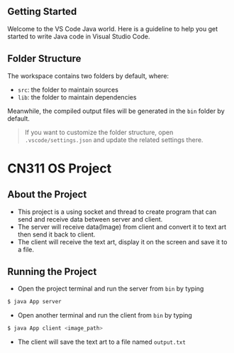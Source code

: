 ## Getting Started

Welcome to the VS Code Java world. Here is a guideline to help you get started to write Java code in Visual Studio Code.

## Folder Structure

The workspace contains two folders by default, where:

- `src`: the folder to maintain sources
- `lib`: the folder to maintain dependencies

Meanwhile, the compiled output files will be generated in the `bin` folder by default.

> If you want to customize the folder structure, open `.vscode/settings.json` and update the related settings there.

# CN311 OS Project
## About the Project
- This project is a using socket and thread to create program that can send and receive data between server and client. 
- The server will receive data(Image) from client and convert it to text art then send it back to client. 
- The client will receive the text art, display it on the screen and save it to a file.

## Running the Project
- Open the project terminal and run the server from `bin` by typing 
```bash
$ java App server
```
- Open another terminal and run the client from `bin` by typing 
```bash
$ java App client <image_path>
```
- The client will save the text art to a file named `output.txt`